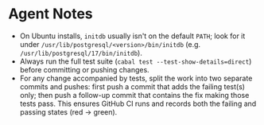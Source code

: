 # Agent Notes

- On Ubuntu installs, `initdb` usually isn't on the default `PATH`; look for it under `/usr/lib/postgresql/<version>/bin/initdb` (e.g. `/usr/lib/postgresql/17/bin/initdb`).
- Always run the full test suite (`cabal test --test-show-details=direct`) before committing or pushing changes.
- For any change accompanied by tests, split the work into two separate commits and pushes: first push a commit that adds the failing test(s) only; then push a follow-up commit that contains the fix making those tests pass. This ensures GitHub CI runs and records both the failing and passing states (red → green).
